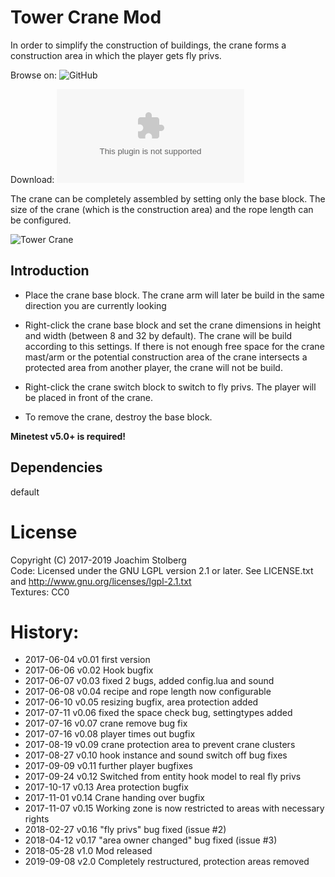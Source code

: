 # Tower Crane Mod
In order to simplify the construction of buildings, the crane forms a construction area in which the player gets fly privs.

Browse on: ![GitHub](https://github.com/minetest-mods/towercrane)

Download: ![GitHub](https://github.com/minetest-mods/towercrane/archive/master.zip)

The crane can be completely assembled by setting only the base block.
The size of the crane (which is the construction area) and the rope length can be configured.

![Tower Crane](https://github.com/minetest-mods/towercrane/blob/master/towercrane640.png)


## Introduction
* Place the crane base block.
  The crane arm will later be build in the same direction you are currently looking 

* Right-click the crane base block and set the crane dimensions in height and width (between 8 and 32 by default).
  The crane will be build according to this settings.
  If there is not enough free space for the crane mast/arm or the potential construction area of the 
  crane intersects a protected area from another player, the crane will not be build.

* Right-click the crane switch block to switch to fly privs. The player will be placed in front of the crane.

* To remove the crane, destroy the base block.  

**Minetest v5.0+ is required!**

## Dependencies
default  


# License
Copyright (C) 2017-2019 Joachim Stolberg  
Code: Licensed under the GNU LGPL version 2.1 or later. See LICENSE.txt and http://www.gnu.org/licenses/lgpl-2.1.txt  
Textures: CC0


# History:
* 2017-06-04  v0.01  first version
* 2017-06-06  v0.02  Hook bugfix
* 2017-06-07  v0.03  fixed 2 bugs, added config.lua and sound
* 2017-06-08  v0.04  recipe and rope length now configurable
* 2017-06-10  v0.05  resizing bugfix, area protection added
* 2017-07-11  v0.06  fixed the space check bug, settingtypes added
* 2017-07-16  v0.07  crane remove bug fix
* 2017-07-16  v0.08  player times out bugfix
* 2017-08-19  v0.09  crane protection area to prevent crane clusters
* 2017-08-27  v0.10  hook instance and sound switch off bug fixes
* 2017-09-09  v0.11  further player bugfixes
* 2017-09-24  v0.12  Switched from entity hook model to real fly privs
* 2017-10-17  v0.13  Area protection bugfix
* 2017-11-01  v0.14  Crane handing over bugfix
* 2017-11-07  v0.15  Working zone is now restricted to areas with necessary rights
* 2018-02-27  v0.16  "fly privs" bug fixed (issue #2)
* 2018-04-12  v0.17  "area owner changed" bug fixed (issue #3)
* 2018-05-28  v1.0 Mod released
* 2019-09-08  v2.0 Completely restructured, protection areas removed
